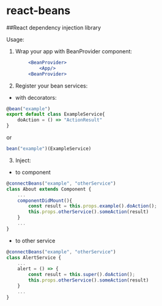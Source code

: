 # react-beans
##React dependency injection library

Usage:

1. Wrap your app with BeanProvider component:
```jsx harmony
        <BeanProvider>
            <App/>
        <BeanProvider>
```    
2. Register your bean services:
* with decorators:
```jsx harmony
@bean("example")
export default class ExampleService{
    doAction = () => "ActionResult"
}
```
or 
```jsx harmony
bean("example")(ExampleService)
```
3. Inject:
* to component
```jsx harmony
@connectBeans("example", "otherService")
class About extends Component {
    ...
    componentDidMount(){
        const result = this.props.example().doAction();
        this.props.otherService().someAction(result)
    }
    ...
}
```
* to other service
```jsx harmony
@connectBeans("example", "otherService")
class AlertService {
    ...
    alert = () => {
        const result = this.super().doAction();
        this.props.otherService().someAction(result)
    }
    ...
}
```      
        